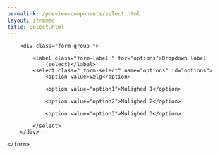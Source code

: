 ```yaml
--- 
permalink: /preview-components/select.html
layout: iframed 
title: Select.html
---
```

<div class="container">
    <form class="form mb-7 input-width-m">

        <div class="form-group ">

            <label class="form-label " for="options">Dropdown label
                (select)</label>
            <select class=" form-select" name="options" id="options">
                <option value>Vælg</option>

                <option value="option1">Mulighed 1</option>

                <option value="option2">Mulighed 2</option>

                <option value="option3">Mulighed 3</option>

            </select>
        </div>

    </form>
</div>